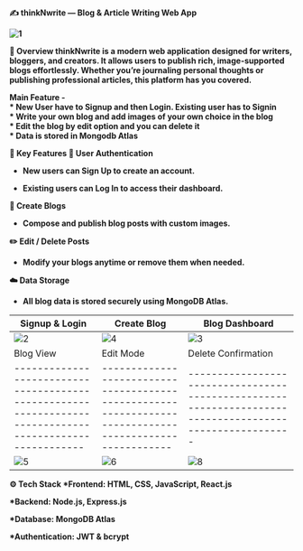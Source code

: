 <b>✍️ thinkNwrite — Blog & Article Writing Web App

![1](https://github.com/Aman2907/Blog-Application/assets/74008888/b885db73-8e33-41f8-b37c-3de3e7bab6a4)

🌟 Overview
thinkNwrite is a modern web application designed for writers, bloggers, and creators. It allows users to publish rich, image-supported blogs effortlessly. Whether you’re journaling personal thoughts or publishing professional articles, this platform has you covered.

Main Feature - <br />
    *  New User have to Signup and then Login. Existing user has to Signin <br />
    *  Write your own blog and add images of your own choice in the blog   <br />
    *  Edit the blog by edit option and you can delete it <br />
    *  Data is stored in Mongodb Atlas  <br /> 


🔑 Key Features
👤 User Authentication

* New users can Sign Up to create an account.

* Existing users can Log In to access their dashboard.

📝 Create Blogs

* Compose and publish blog posts with custom images.

✏️ Edit / Delete Posts

* Modify your blogs anytime or remove them when needed.

☁️ Data Storage

* All blog data is stored securely using MongoDB Atlas.
  
| Signup & Login                                                                                          | Create Blog                                                                                             | Blog Dashboard                                                                                          |
| ------------------------------------------------------------------------------------------------------- | ------------------------------------------------------------------------------------------------------- | ------------------------------------------------------------------------------------------------------- |
| ![2](https://github.com/Aman2907/Blog-Application/assets/74008888/18149167-f42f-438a-9d27-c10bbb72d9a1) | ![4](https://github.com/Aman2907/Blog-Application/assets/74008888/39258a90-6ed0-42cc-8b1f-a638c724dad5) | ![3](https://github.com/Aman2907/Blog-Application/assets/74008888/73469bc4-bfae-47f7-a87f-8c961f790021) |
| Blog View                                                                                               | Edit Mode                                                                                               | Delete Confirmation                                                                                     |
| ------------------------------------------------------------------------------------------------------- | ------------------------------------------------------------------------------------------------------- | ------------------------------------------------------------------------------------------------------- |
| ![5](https://github.com/Aman2907/Blog-Application/assets/74008888/483e1109-919f-4bcc-8f09-ed8113ded790) | ![6](https://github.com/Aman2907/Blog-Application/assets/74008888/313764d7-9929-4518-95b0-c08c9ff5390a) | ![8](https://github.com/Aman2907/Blog-Application/assets/74008888/b9b8456d-2ed8-474e-bf26-1d7225f5bfdd) |

⚙️ Tech Stack
*Frontend: HTML, CSS, JavaScript, React.js

*Backend: Node.js, Express.js

*Database: MongoDB Atlas

*Authentication: JWT & bcrypt


